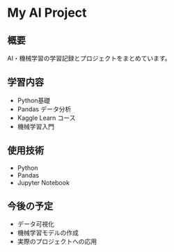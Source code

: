 # My AI Project

## 概要
AI・機械学習の学習記録とプロジェクトをまとめています。

## 学習内容
- Python基礎
- Pandas データ分析
- Kaggle Learn コース
- 機械学習入門

## 使用技術
- Python
- Pandas
- Jupyter Notebook

## 今後の予定
- データ可視化
- 機械学習モデルの作成
- 実際のプロジェクトへの応用
